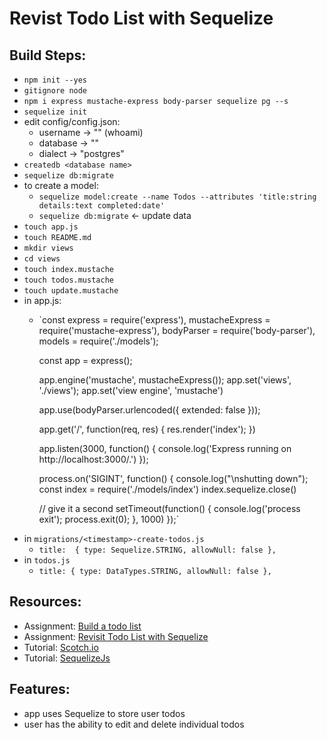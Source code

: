 # Revist Todo List with Sequelize

## Build Steps:

- `npm init --yes`
- `gitignore node`
- `npm i express mustache-express body-parser sequelize pg --s`
- `sequelize init`
- edit config/config.json:
  - username -> "<your username>" (whoami)
  - database -> "<database name>"
  - dialect -> "postgres"
- `createdb <database name>`
- `sequelize db:migrate`
- to create a model:
  - `sequelize model:create --name Todos --attributes 'title:string details:text completed:date'`
  - `sequelize db:migrate` <- update data
- `touch app.js`
- `touch README.md`
- `mkdir views`
- `cd views`
- `touch index.mustache`
- `touch todos.mustache`
- `touch update.mustache`
- in app.js:
  -  `const express = require('express'),
        mustacheExpress = require('mustache-express'),
        bodyParser = require('body-parser'),
        models = require('./models');

      const app = express();

      app.engine('mustache', mustacheExpress());
      app.set('views', './views');
      app.set('view engine', 'mustache')

      app.use(bodyParser.urlencoded({
          extended: false
      }));

      app.get('/', function(req, res) {
          res.render('index');
      })

      app.listen(3000, function() {
          console.log('Express running on http://localhost:3000/.')
      });

      process.on('SIGINT', function() {
        console.log("\nshutting down");
        const index = require('./models/index')
        index.sequelize.close()

       // give it a second
        setTimeout(function() {
          console.log('process exit');
          process.exit(0);
        }, 1000)
      });`
- in `migrations/<timestamp>-create-todos.js`
  - `title:  {
    type: Sequelize.STRING,
    allowNull: false
  },`
- in `todos.js`
  - `title: {
    type: DataTypes.STRING,
    allowNull: false
  },`


## Resources:

- Assignment: [Build a todo list](https://newline.theironyard.com/courses/10/projects/76)
- Assignment: [Revisit Todo List with Sequelize](https://newline.theironyard.com/courses/10/projects/111)
- Tutorial: [Scotch.io](https://scotch.io/tutorials/getting-started-with-node-express-and-postgres-using-sequelize)
- Tutorial: [SequelizeJs](http://docs.sequelizejs.com/manual/tutorial/instances.html)

## Features:

- app uses Sequelize to store user todos
- user has the ability to edit and delete individual todos

